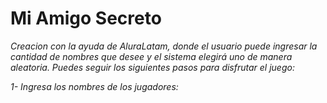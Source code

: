 <h1 alingn = "center"> Mi Amigo Secreto </h1>

_Creacion con la ayuda de AluraLatam, donde el usuario puede ingresar la cantidad de nombres que desee y el sistema elegirá uno de manera aleatoria. Puedes seguir los siguientes pasos para disfrutar el juego:_

_1- Ingresa los nombres de los jugadores:_
